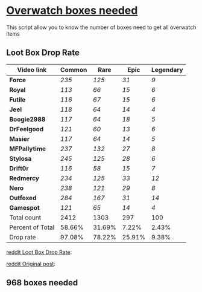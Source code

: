 # [Overwatch boxes needed](#pull-requests)

This script allow you to know the number of boxes need to get all overwatch items

## Loot Box Drop Rate


Video link | Common | Rare | Epic | Legendary
--- | --- | --- | --- | ---
**Force** | *235* | *125* | *31* | *9*
**Royal** | *113* | *66* | *15* | *6*
**Futile** | *116* | *67* | *15* | *6*
**Jeel** | *118* | *64* | *14* | *4*
**Boogie2988** | *117* | *64* | *18* | *5*
**DrFeelgood** | *121* | *60* | *13* | *6*
**Masier** | *117* | *64* | *14* | *5*
**MFPallytime** | *237* | *132* | *27* | *8*
**Stylosa** | *245* | *125* | *28* | *6*
**Drift0r** | *116* | *58* | *15* | *7*
**Redmercy** | *234* | *125* | *33* | *12*
**Nero** | *238* | *121* | *29* | *8*
**Outfoxed** | *284* | *167* | *31* | *14*
**Gamespot** | *121* | *65* | *14* | *4*
Total count | 2412 | 1303 | 297 | 100
Percent of Total |	58.66% | 31.69% | 7.22% | 2.43%
Drop rate |	97.08% | 78.22% | 25.91% | 9.38%


[reddit Loot Box Drop Rate](https://www.reddit.com/r/Overwatch/comments/4mbpz9/loot_box_drop_rate_1000_boxes_sample_size/):


[reddit Original post](https://www.reddit.com/r/Overwatch/comments/4n4vp2/how_many_boxes_do_you_need_to_get_all_items/):

## 968 boxes needed

